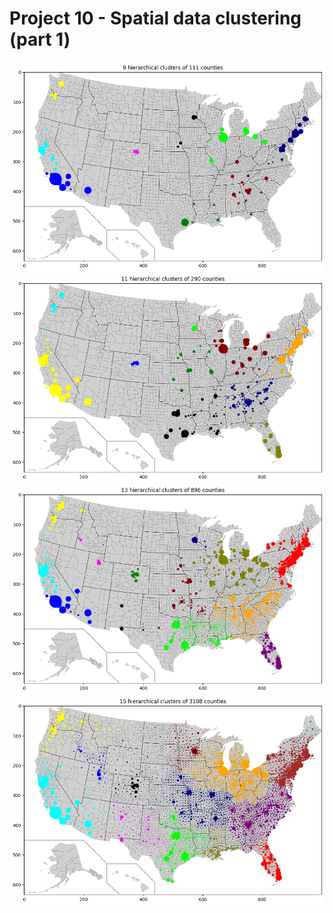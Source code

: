 # Project 10 - Spatial data clustering (part 1)
![](../figures/Project10_fig1.png) \
![](../figures/Project10_fig2.png) \
![](../figures/Project10_fig3.png) \
![](../figures/Project10_fig4.png)
